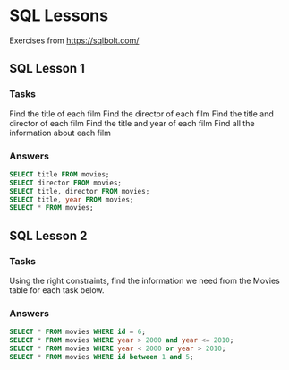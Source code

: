 # SQL Lessons

Exercises from https://sqlbolt.com/

## SQL Lesson 1

### Tasks

Find the title of each film
Find the director of each film
Find the title and director of each film
Find the title and year of each film
Find all the information about each film

### Answers

```sql
SELECT title FROM movies;
SELECT director FROM movies;
SELECT title, director FROM movies;
SELECT title, year FROM movies;
SELECT * FROM movies;
```
## SQL Lesson 2

### Tasks

Using the right constraints, find the information we need from the Movies table for each task below.

### Answers

```sql
SELECT * FROM movies WHERE id = 6;
SELECT * FROM movies WHERE year > 2000 and year <= 2010;
SELECT * FROM movies WHERE year < 2000 or year > 2010;
SELECT * FROM movies WHERE id between 1 and 5;
```
